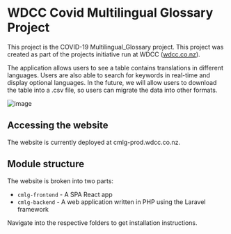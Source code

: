 # WDCC Covid Multilingual Glossary Project

This project is the COVID-19 Multilingual_Glossary project.
This project was created as part of the projects initiative run at WDCC ([wdcc.co.nz]()).

The application allows users to see a table contains translations in different languages. 
Users are also able to search for keywords in real-time and display optional languages. 
In the future, we will allow users to download the table into a .csv file, so users can migrate the data into other formats.

![image](https://user-images.githubusercontent.com/19633284/202060232-caefbc16-cfc9-4235-851e-04e2ebc3df17.png)


## Accessing the website

The website is currently deployed at cmlg-prod.wdcc.co.nz.

## Module structure

The website is broken into two parts:
- `cmlg-frontend` - A SPA React app
- `cmlg-backend` - A web application written in PHP using the Laravel framework

Navigate into the respective folders to get installation instructions.
